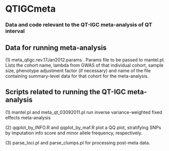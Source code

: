 # QTIGCmeta
### Data and code relevant to the QT-IGC meta-analysis of QT interval

## Data for running meta-analysis

(1) meta_qtigc.rev.17Jan2012.params . 
Params file to be passed to mantel.pl. Lists the cohort name, lambda from GWAS of that individual cohort, sample size, phenotype adjustment factor (if necessary) and name of the file containing summary-level data for that cohort for the meta-analysis.

## Scripts related to running the QT-IGC meta-analysis
(1) mantel.pl and meta_qt_03092011.pl run inverse variance-weighted fixed effects meta-analysis

(2) qqplot_by_INFO.R and qqplot_by_maf.R plot a QQ plot, stratifying SNPs by imputation info score and minor allele frequency, respectively.

(3) parse_loci.pl and parse_clumps.pl for processing post-meta data.

